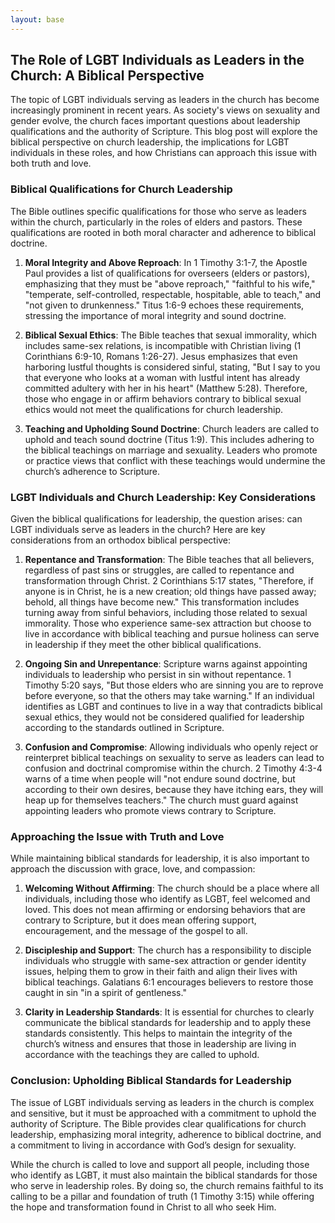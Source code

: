 ```yaml
---
layout: base
---
```


## The Role of LGBT Individuals as Leaders in the Church: A Biblical Perspective

The topic of LGBT individuals serving as leaders in the church has become increasingly prominent in recent years. As society's views on sexuality and gender evolve, the church faces important questions about leadership qualifications and the authority of Scripture. This blog post will explore the biblical perspective on church leadership, the implications for LGBT individuals in these roles, and how Christians can approach this issue with both truth and love.

### **Biblical Qualifications for Church Leadership**

The Bible outlines specific qualifications for those who serve as leaders within the church, particularly in the roles of elders and pastors. These qualifications are rooted in both moral character and adherence to biblical doctrine.

1. **Moral Integrity and Above Reproach**: In 1 Timothy 3:1-7, the Apostle Paul provides a list of qualifications for overseers (elders or pastors), emphasizing that they must be "above reproach," "faithful to his wife," "temperate, self-controlled, respectable, hospitable, able to teach," and "not given to drunkenness." Titus 1:6-9 echoes these requirements, stressing the importance of moral integrity and sound doctrine.

2. **Biblical Sexual Ethics**: The Bible teaches that sexual immorality, which includes same-sex relations, is incompatible with Christian living (1 Corinthians 6:9-10, Romans 1:26-27). Jesus emphasizes that even harboring lustful thoughts is considered sinful, stating, "But I say to you that everyone who looks at a woman with lustful intent has already committed adultery with her in his heart" (Matthew 5:28). Therefore, those who engage in or affirm behaviors contrary to biblical sexual ethics would not meet the qualifications for church leadership.

3. **Teaching and Upholding Sound Doctrine**: Church leaders are called to uphold and teach sound doctrine (Titus 1:9). This includes adhering to the biblical teachings on marriage and sexuality. Leaders who promote or practice views that conflict with these teachings would undermine the church’s adherence to Scripture.

### **LGBT Individuals and Church Leadership: Key Considerations**

Given the biblical qualifications for leadership, the question arises: can LGBT individuals serve as leaders in the church? Here are key considerations from an orthodox biblical perspective:

1. **Repentance and Transformation**: The Bible teaches that all believers, regardless of past sins or struggles, are called to repentance and transformation through Christ. 2 Corinthians 5:17 states, "Therefore, if anyone is in Christ, he is a new creation; old things have passed away; behold, all things have become new." This transformation includes turning away from sinful behaviors, including those related to sexual immorality. Those who experience same-sex attraction but choose to live in accordance with biblical teaching and pursue holiness can serve in leadership if they meet the other biblical qualifications.

2. **Ongoing Sin and Unrepentance**: Scripture warns against appointing individuals to leadership who persist in sin without repentance. 1 Timothy 5:20 says, "But those elders who are sinning you are to reprove before everyone, so that the others may take warning." If an individual identifies as LGBT and continues to live in a way that contradicts biblical sexual ethics, they would not be considered qualified for leadership according to the standards outlined in Scripture.

3. **Confusion and Compromise**: Allowing individuals who openly reject or reinterpret biblical teachings on sexuality to serve as leaders can lead to confusion and doctrinal compromise within the church. 2 Timothy 4:3-4 warns of a time when people will "not endure sound doctrine, but according to their own desires, because they have itching ears, they will heap up for themselves teachers." The church must guard against appointing leaders who promote views contrary to Scripture.

### **Approaching the Issue with Truth and Love**

While maintaining biblical standards for leadership, it is also important to approach the discussion with grace, love, and compassion:

1. **Welcoming Without Affirming**: The church should be a place where all individuals, including those who identify as LGBT, feel welcomed and loved. This does not mean affirming or endorsing behaviors that are contrary to Scripture, but it does mean offering support, encouragement, and the message of the gospel to all.

2. **Discipleship and Support**: The church has a responsibility to disciple individuals who struggle with same-sex attraction or gender identity issues, helping them to grow in their faith and align their lives with biblical teachings. Galatians 6:1 encourages believers to restore those caught in sin "in a spirit of gentleness."

3. **Clarity in Leadership Standards**: It is essential for churches to clearly communicate the biblical standards for leadership and to apply these standards consistently. This helps to maintain the integrity of the church’s witness and ensures that those in leadership are living in accordance with the teachings they are called to uphold.

### **Conclusion: Upholding Biblical Standards for Leadership**

The issue of LGBT individuals serving as leaders in the church is complex and sensitive, but it must be approached with a commitment to uphold the authority of Scripture. The Bible provides clear qualifications for church leadership, emphasizing moral integrity, adherence to biblical doctrine, and a commitment to living in accordance with God’s design for sexuality.

While the church is called to love and support all people, including those who identify as LGBT, it must also maintain the biblical standards for those who serve in leadership roles. By doing so, the church remains faithful to its calling to be a pillar and foundation of truth (1 Timothy 3:15) while offering the hope and transformation found in Christ to all who seek Him.